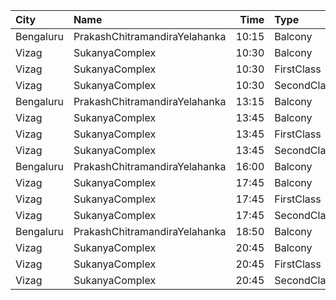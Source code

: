 | City      | Name                          |  Time | Type        | Price | Capacity | Booked |
| :-------- | :---------------------------- | ----: | :---------- | ----: | -------: | -----: |
| Bengaluru | PrakashChitramandiraYelahanka | 10:15 | Balcony     |  120₹ |      357 |    231 |
| Vizag     | SukanyaComplex                | 10:30 | Balcony     |  112₹ |      259 |    228 |
| Vizag     | SukanyaComplex                | 10:30 | FirstClass  |   67₹ |      124 |    124 |
| Vizag     | SukanyaComplex                | 10:30 | SecondClass |   44₹ |       96 |     96 |
| Bengaluru | PrakashChitramandiraYelahanka | 13:15 | Balcony     |  120₹ |      357 |    231 |
| Vizag     | SukanyaComplex                | 13:45 | Balcony     |  112₹ |      259 |    228 |
| Vizag     | SukanyaComplex                | 13:45 | FirstClass  |   67₹ |      124 |    124 |
| Vizag     | SukanyaComplex                | 13:45 | SecondClass |   44₹ |       96 |     96 |
| Bengaluru | PrakashChitramandiraYelahanka | 16:00 | Balcony     |  120₹ |      357 |    231 |
| Vizag     | SukanyaComplex                | 17:45 | Balcony     |  112₹ |      259 |    228 |
| Vizag     | SukanyaComplex                | 17:45 | FirstClass  |   67₹ |      124 |    124 |
| Vizag     | SukanyaComplex                | 17:45 | SecondClass |   44₹ |       96 |     96 |
| Bengaluru | PrakashChitramandiraYelahanka | 18:50 | Balcony     |  120₹ |      357 |    231 |
| Vizag     | SukanyaComplex                | 20:45 | Balcony     |  112₹ |      259 |    228 |
| Vizag     | SukanyaComplex                | 20:45 | FirstClass  |   67₹ |      124 |    124 |
| Vizag     | SukanyaComplex                | 20:45 | SecondClass |   44₹ |       96 |     96 |